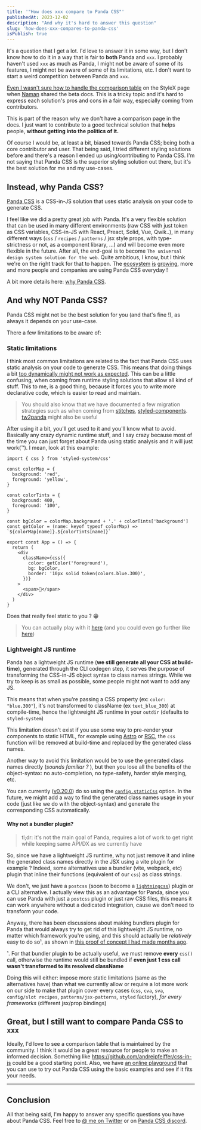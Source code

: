 ```yaml
---
title: '"How does xxx compare to Panda CSS"'
publishedAt: 2023-12-02
description: "And why it's hard to answer this question"
slug: 'how-does-xxx-compares-to-panda-css'
isPublish: true
---
```


It's a question that I get a lot. I'd love to answer it in some way, but I don't know how to do it in a way that is fair
to **both** Panda and `xxx`. I probably haven't used `xxx` as much as Panda, I might not be aware of some of its
features, I might not be aware of some of its limitations, etc. I don't want to start a weird competition between Panda
and `xxx`.

[Even I wasn't sure how to handle the comparison table](https://twitter.com/astahmer_dev/status/1704839959469863327) on
the StyleX page when [Naman](https://twitter.com/naman34) shared the beta docs. This is a tricky topic and it's hard to
express each solution's pros and cons in a fair way, especially coming from contributors.

This is part of the reason why we don't have a comparison page in the docs. I just want to contribute to a good
technical solution that helps people, **without getting into the politics of it.**

Of course I would be, at least a bit, biased towards Panda CSS; being both a core contributor and user. That being said,
I tried different styling solutions before and there's a reason I ended up using/contributing to Panda CSS. I'm not
saying that Panda CSS is the superior styling solution out there, but it's the best solution for me and my use-cases.

## Instead, why Panda CSS?

[Panda CSS](https://panda-css.com/) is a CSS-in-JS solution that uses static analysis on your code to generate CSS.

I feel like we did a pretty great job with Panda. It's a very flexible solution that can be used in many different
environments (raw CSS with just token as CSS variables, CSS-in-JS with React, Preact, Solid, Vue, Qwik..), in many
different ways (`css` / `recipes` / `patterns` / jsx style props, with type-strictness or not, as a component library,
...) and will become even more flexible in the future. After all, the end-goal is to become
`The universal design system solution for the web`. Quite ambitious, I know, but I think we're on the right track for
that to happen. The [ecosystem](https://www.ecopanda.dev/) [is](https://park-ui.com/)
[growing](https://shadow-panda.dev/), more and more people and companies are using Panda CSS everyday !

A bit more details here: [why Panda CSS](https://panda-css.com/docs/overview/why-panda).

## And why NOT Panda CSS?

Panda CSS might not be the best solution for you (and that's fine !), as always it depends on your use-case.

There a few limitations to be aware of:

### Static limitations

I think most common limitations are related to the fact that Panda CSS uses static analysis on your code to generate
CSS. This means that doing things a bit
[too dynamically might not work as expected](https://panda-css.com/docs/guides/dynamic-styling). This can be a little
confusing, when coming from runtime styling solutions that allow all kind of stuff. This to me, is a good thing, because
it forces you to write more declarative code, which is easier to read and maintain.

> You should also know that we have documented a few migration strategies such as when coming from
> [stitches](https://panda-css.com/docs/migration/stitches),
> [styled-components](https://panda-css.com/docs/migration/styled-components).
> [tw2panda](https://tailwind-to-panda.vercel.app/) might also be useful

After using it a bit, you'll get used to it and you'll know what to avoid. Basically any crazy dynamic runtime stuff,
and I say crazy because most of the time you can just forget about Panda using static analysis and it will just
work(™). I mean, look at this example:

```tsx
import { css } from 'styled-system/css'

const colorMap = {
  background: 'red',
  foreground: 'yellow',
}

const colorTints = {
  background: 400,
  foreground: '100',
}

const bgColor = colorMap.background + '.' + colorTints['background']
const getColor = (name: keyof typeof colorMap) => `${colorMap[name]}.${colorTints[name]}`

export const App = () => {
  return (
    <div
      className={css({
        color: getColor('foreground'),
        bg: bgColor,
        border: '10px solid token(colors.blue.300)',
      })}
    >
      <span>🐼</span>
    </div>
  )
}
```

Does that really feel static to you ? 😁

> You can actually play with it [here](https://play.panda-css.com/A9tp5UyceS) (and you could even go further like
> [here](https://play.panda-css.com/atCN2U0n8w))

### Lightweight JS runtime

Panda has a lightweight JS runtime (**we still generate all your CSS at build-time**), generated through the CLI codegen
step, it serves the purpose of transforming the CSS-in-JS object syntax to class names strings. While we try to keep is
as small as possible, some people might not want to add any JS.

This means that when you're passing a CSS property (ex: `color: "blue.300"`), it's not transformed to className (ex
`text_blue_300`) at compile-time, hence the lightweight JS runtime in your `outdir` (defaults to `styled-system`)

This limitation doesn't exist if you use some way to pre-render your components to static HTML, for example using
[Astro](https://astro.build/) or
[RSC](https://react.dev/blog/2023/03/22/react-labs-what-we-have-been-working-on-march-2023#react-server-components), the
`css` function will be removed at build-time and replaced by the generated class names.

Another way to avoid this limitation would be to use the generated class names directly (_sounds familiar ?_ ), but then
you lose all the benefits of the object-syntax: no auto-completion, no type-safety, harder style merging, etc.

You can currently
([v0.20.0](https://github.com/chakra-ui/panda/blob/d31700f8cd43032c7fe4b515e83e28311c8b9eb5/CHANGELOG.md)) do so using
the [`config.staticCss`](https://panda-css.com/docs/guides/static) option. In the future, we might add a way to find the
generated class names usage in your code (just like we do with the object-syntax) and generate the corresponding CSS
automatically.

#### Why not a bundler plugin?

> tl;dr: it's not the main goal of Panda, requires a lot of work to get right while keeping same API/DX as we currently
> have

So, since we have a lightweight JS runtime, why not just remove it and inline the generated class names directly in the
JSX using a vite plugin for example ? Indeed, some alternatives use a bundler (vite, webpack, etc) plugin that inline
their functions (equivalent of our `css`) as class strings.

We don't, we just have a `postcss` (soon to become a [`lightningcss`](https://github.com/chakra-ui/panda/pull/1544))
plugin or a CLI alternative. I actually view this as an advantage for Panda, since you can use Panda with just a
`postcss` plugin or just raw CSS files, this means it can work anywhere without a dedicated integration, cause we don't
need to transform your code.

Anyway, there has been discussions about making bundlers plugin for Panda that would always try to get rid of this
lightweight JS runtime, no matter which framework you're using, and this should actually be _relatively_ easy to do so¹,
as shown in
[this proof of concept I had made months ago](https://gist.github.com/astahmer/caa416cf39fd49b50992e3ef01a1921f).

¹. For that bundler plugin to be actually useful, we must remove **every** `css()` call, otherwise the runtime would
still be bundled if **even just 1 css call wasn't transformed to its resolved className**

Doing this will either: impose more static limitations (same as the alternatives have) than what we currently allow or
require a lot more work on our side to make that plugin cover every cases (`css`, `cva`, `sva`, `config/slot recipes`,
`patterns/jsx-patterns`, `styled` factory), _for every frameworks_ (different jsx/prop bindings)

## Great, but I still want to compare Panda CSS to `xxx`

Ideally, I'd love to see a comparison table that is maintained by the community. I think it would be a great resource
for people to make an informed decision. Something like https://github.com/andreipfeiffer/css-in-js could be a good
starting point. Also, we have [an online playground](https://play.panda-css.com/) that you can use to try out Panda CSS
using the basic examples and see if it fits your needs.

---

## Conclusion

All that being said, I'm happy to answer any specific questions you have about Panda CSS. Feel free to
[@ me on Twitter](https://twitter.com/astahmer_dev) or on [Panda CSS discord](https://discord.gg/VQrkpsgSx7).
